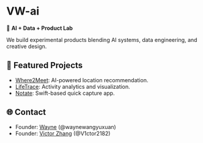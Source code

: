 # VW-ai

🚀 **AI + Data + Product Lab**

We build experimental products blending AI systems, data engineering, and creative design.

## 🔧 Featured Projects
- [Where2Meet](https://github.com/VW-ai/Where2Meet): AI-powered location recommendation.
- [LifeTrace](https://github.com/VW-ai/LifeTrace): Activity analytics and visualization.
- [Notate](https://github.com/VW-ai/Notate): Swift-based quick capture app.

## 🌐 Contact

- Founder: [Wayne]([https://portfolio-vic123.vercel.app/](https://waynewangyuxuan.github.io/personal_site/)) (@waynewangyuxuan)
- Founder: [Victor Zhang](https://portfolio-vic123.vercel.app/) (@V1ctor2182) 

